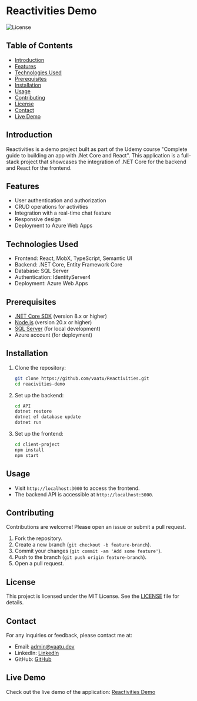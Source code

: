 # Reactivities Demo

![License](https://img.shields.io/badge/license-MIT-blue.svg)

## Table of Contents
- [Introduction](#introduction)
- [Features](#features)
- [Technologies Used](#technologies-used)
- [Prerequisites](#prerequisites)
- [Installation](#installation)
- [Usage](#usage)
- [Contributing](#contributing)
- [License](#license)
- [Contact](#contact)
- [Live Demo](#live-demo)

## Introduction

Reactivities is a demo project built as part of the Udemy course "Complete guide to building an app with .Net Core and React". This application is a full-stack project that showcases the integration of .NET Core for the backend and React for the frontend.

## Features

- User authentication and authorization
- CRUD operations for activities
- Integration with a real-time chat feature
- Responsive design
- Deployment to Azure Web Apps

## Technologies Used

- Frontend: React, MobX, TypeScript, Semantic UI
- Backend: .NET Core, Entity Framework Core
- Database: SQL Server
- Authentication: IdentityServer4
- Deployment: Azure Web Apps

## Prerequisites

- [.NET Core SDK](https://dotnet.microsoft.com/download) (version 8.x or higher)
- [Node.js](https://nodejs.org/) (version 20.x or higher)
- [SQL Server](https://www.microsoft.com/en-us/sql-server/sql-server-downloads) (for local development)
- Azure account (for deployment)

## Installation

1. Clone the repository:
    ```bash
    git clone https://github.com/vaatu/Reactivities.git
    cd reacivities-demo
    ```

2. Set up the backend:
    ```bash
    cd API
    dotnet restore
    dotnet ef database update
    dotnet run
    ```

3. Set up the frontend:
    ```bash
    cd client-project
    npm install
    npm start
    ```

## Usage

- Visit `http://localhost:3000` to access the frontend.
- The backend API is accessible at `http://localhost:5000`.

## Contributing

Contributions are welcome! Please open an issue or submit a pull request.

1. Fork the repository.
2. Create a new branch (`git checkout -b feature-branch`).
3. Commit your changes (`git commit -am 'Add some feature'`).
4. Push to the branch (`git push origin feature-branch`).
5. Open a pull request.

## License

This project is licensed under the MIT License. See the [LICENSE](LICENSE) file for details.

## Contact

For any inquiries or feedback, please contact me at:

- Email: admin@vaatu.dev
- LinkedIn: [LinkedIn](https://www.linkedin.com/in/muhammad-elarabi/)
- GitHub: [GitHub](https://github.com/vaatu)

## Live Demo

Check out the live demo of the application: [Reactivities Demo](https://reacivities-demo.azurewebsites.net/)
